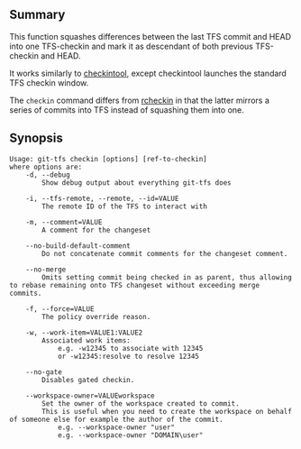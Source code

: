## Summary

This function squashes differences between the last TFS commit and HEAD into one TFS-checkin and mark it as descendant of both previous TFS-checkin and HEAD.

It works similarly to [checkintool](checkintool.md), except checkintool launches the standard TFS checkin window.

The `checkin` command differs from [rcheckin](rcheckin.md) in that the latter mirrors a series of commits into TFS instead of squashing them into one.

## Synopsis

    Usage: git-tfs checkin [options] [ref-to-checkin]
    where options are:
        -d, --debug
            Show debug output about everything git-tfs does

        -i, --tfs-remote, --remote, --id=VALUE
            The remote ID of the TFS to interact with

        -m, --comment=VALUE
            A comment for the changeset

        --no-build-default-comment
            Do not concatenate commit comments for the changeset comment.

        --no-merge
            Omits setting commit being checked in as parent, thus allowing to rebase remaining onto TFS changeset without exceeding merge commits.

        -f, --force=VALUE
            The policy override reason.

        -w, --work-item=VALUE1:VALUE2
            Associated work items:
                e.g. -w12345 to associate with 12345
                or -w12345:resolve to resolve 12345

        --no-gate
            Disables gated checkin.
        
        --workspace-owner=VALUEworkspace
            Set the owner of the workspace created to commit. 
            This is useful when you need to create the workspace on behalf of someone else for example the author of the commit.         
                e.g. --workspace-owner "user"
                e.g. --workspace-owner "DOMAIN\user"
